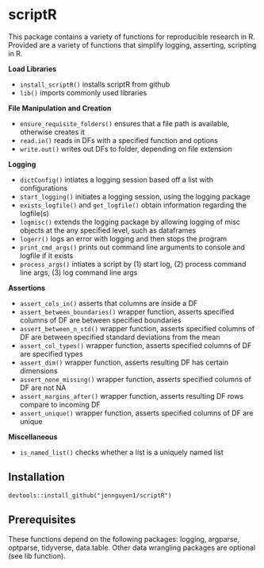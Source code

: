 # scriptR

This package contains a variety of functions for reproducible research in R. Provided are a variety of functions that simplify logging, asserting, 
scripting in R. 

**Load Libraries**

* `install_scriptR()` installs scriptR from github
* `lib()` imports commonly used libraries

**File Manipulation and Creation**

* `ensure_requisite_folders()` ensures that a file path is available, otherwise creates it
* `read.in()` reads in DFs with a specified function and options
* `write.out()` writes out DFs to folder, depending on file extension

**Logging**

* `dictConfig()` intiates a logging session based off a list with configurations
* `start_logging()` initiates a logging session, using the logging package
* `exists_logfile()` and `get_logfile()` obtain information regarding the logfile(s)
* `logmisc()` extends the logging package by allowing logging of misc objects at the any specified level, such as dataframes
* `logerr()` logs an error with logging and then stops the program
* `print_cmd_args()` prints out command line arguments to console and logfile if it exists
* `process_args()` intiates a script by (1) start log, (2) process command line args, (3) log command line args


**Assertions**
* `assert_cols_in()` asserts that columns are inside a DF
* `assert_between_boundaries()` wrapper function, asserts specified columns of DF are between specified boundaries
* `assert_between_n_std()` wrapper function, asserts specified columns of DF are between specified standard deviations from the mean
* `assert_col_types()` wrapper function, asserts specified columns of DF are specified types
* `assert_dim()` wrapper function, asserts resulting DF has certain dimensions
* `assert_none_missing()` wrapper function, asserts specified columns of DF are not NA
* `assert_margins_after()` wrapper function, asserts resulting DF rows compare to incoming DF
* `assert_unique()` wrapper function, asserts specified columns of DF are unique

**Miscellaneous**
* `is_named_list()` checks whether a list is a uniquely named list

## Installation
`devtools::install_github("jennguyen1/scriptR")`

## Prerequisites
These functions depend on the following packages: logging, argparse, optparse, tidyverse, data.table. Other data wrangling packages are optional (see lib function).
